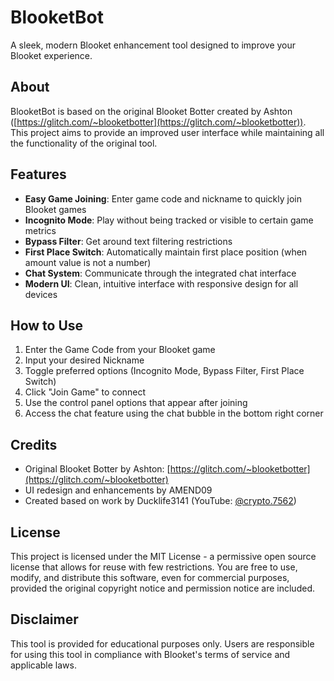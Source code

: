 # BlooketBot

A sleek, modern Blooket enhancement tool designed to improve your Blooket experience.

## About

BlooketBot is based on the original Blooket Botter created by Ashton ([https://glitch.com/~blooketbotter](https://glitch.com/~blooketbotter)). This project aims to provide an improved user interface while maintaining all the functionality of the original tool.

## Features

- **Easy Game Joining**: Enter game code and nickname to quickly join Blooket games
- **Incognito Mode**: Play without being tracked or visible to certain game metrics
- **Bypass Filter**: Get around text filtering restrictions
- **First Place Switch**: Automatically maintain first place position (when amount value is not a number)
- **Chat System**: Communicate through the integrated chat interface
- **Modern UI**: Clean, intuitive interface with responsive design for all devices

## How to Use

1. Enter the Game Code from your Blooket game
2. Input your desired Nickname
3. Toggle preferred options (Incognito Mode, Bypass Filter, First Place Switch)
4. Click "Join Game" to connect
5. Use the control panel options that appear after joining
6. Access the chat feature using the chat bubble in the bottom right corner

## Credits

- Original Blooket Botter by Ashton: [https://glitch.com/~blooketbotter](https://glitch.com/~blooketbotter)
- UI redesign and enhancements by AMEND09
- Created based on work by Ducklife3141 (YouTube: [@crypto.7562](https://www.youtube.com/@crypto.7562))

## License

This project is licensed under the MIT License - a permissive open source license that allows for reuse with few restrictions. You are free to use, modify, and distribute this software, even for commercial purposes, provided the original copyright notice and permission notice are included.

## Disclaimer

This tool is provided for educational purposes only. Users are responsible for using this tool in compliance with Blooket's terms of service and applicable laws.
